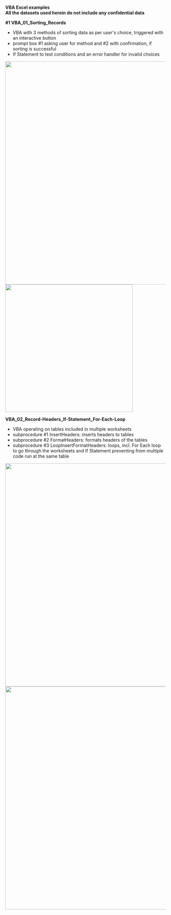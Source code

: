 **VBA Excel examples**<br>
**All the datasets used herein do not include any confidential data**

**#1 VBA_01_Sorting_Records**
- VBA with 3 methods of sorting data as per user's choice, triggered with an interactive button
- prompt box #1 asking user for method and #2 with confirmation, if sorting is successful
- If Statement to test conditions and an error handler for invalid choices

<img src="https://github.com/Anna-portfolio/VBA/assets/75646880/ad71e868-bae6-4601-93c1-fb24a89d8029" width="700px">
<img src="https://github.com/Anna-portfolio/VBA/assets/75646880/aa4b8ba1-0b15-4557-bbe8-b0f756f92a7d" width="400px">

**VBA_02_Record-Headers_If-Statement_For-Each-Loop**
- VBA operating on tables included in multiple worksheets
- subprocedure #1 InsertHeaders: inserts headers to tables
- subprocedure #2 FormatHeaders: formats headers of the tables 
- subprocedure #3 LoopInsertFormatHeaders: loops, incl. For Each loop to go through the worksheets and If Statement preventing from multiple code run at the same table

<img src="https://github.com/Anna-portfolio/VBA/assets/75646880/1031709b-b15e-4cfe-89c3-f94e293f2432" width="700px">
<img src="https://github.com/Anna-portfolio/VBA/assets/75646880/78acdfda-7b84-4125-b418-bbaf082bd25c" width="700px">
